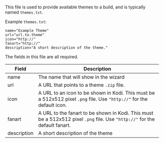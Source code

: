 This file is used to provide available themes to a build, and is typically named `themes.txt`.

Example `themes.txt`:
```
name="Example Theme"
url="url.to.theme"
icon="http://"
fanart="http://"
description="A short description of the theme."
```

The fields in this file are all required.

| Field | Description |
| ----- | ----------- |
| name  | The name that will show in the wizard |
| url | A URL that points to a theme `.zip` file. |
| icon | A URL to an icon to be shown in Kodi. This must be a 512x512 pixel `.png` file. Use `"http://"` for the default icon. |
| fanart | A URL to the fanart to be shown in Kodi. This must be a 512x512 pixel `.png` file. Use `"http://"` for the default fanart. |
| description | A short description of the theme |